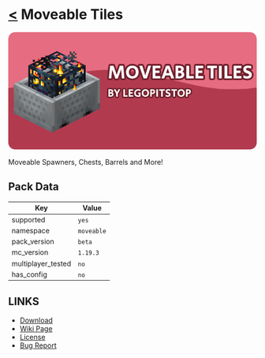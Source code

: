 # [<](../README.md) Moveable Tiles

![alt](banner.png)

Moveable Spawners, Chests, Barrels and More!

## Pack Data

| Key                | Value      |
| ------------------ | ---------- |
| supported          | `yes`      |
| namespace          | `moveable` |
| pack_version       | `beta `    |
| mc_version         | `1.19.3`   |
| multiplayer_tested | `no`       |
| has_config         | `no`       |

## LINKS

- [Download](DOWNLOAD)
- [Wiki Page](https://github.com/legopitstop/Datapacks/wiki/Moveable_Tiles)
- [License](https://license.lpsmods.dev)
- [Bug Report](https://github.com/legopitstop/Datapacks/issues)
